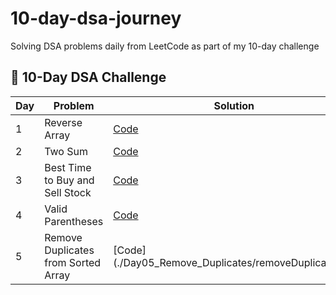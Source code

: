 # 10-day-dsa-journey
Solving DSA problems daily from LeetCode as part of my 10-day challenge

## 🚀 10-Day DSA Challenge

| Day |             Problem                |                                      Solution                               |
|-----|------------------------------------|-----------------------------------------------------------------------------|
| 1   | Reverse Array                      | [Code](./Day01_Reverse_Array/reverse_array.java)                            |
| 2   | Two Sum                            | [Code](./Day02_Two_Sum/twoSum.js)                                           |
| 3   | Best Time to Buy and Sell Stock    | [Code](./Day03_Best_Time_to_Buy_and_Sell_Stock/stock.js)                    |
| 4   | Valid Parentheses                  | [Code](./Day04_Valid_Parentheses/validParentheses.js)                       |
| 5   | Remove Duplicates from Sorted Array| [Code] (./Day05_Remove_Duplicates/removeDuplicates.js)                      |
